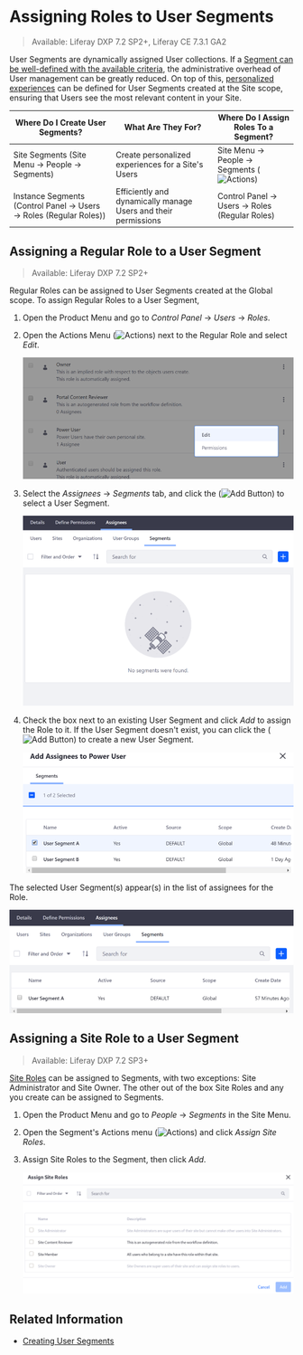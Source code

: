 # Assigning Roles to User Segments

> Available: Liferay DXP 7.2 SP2+, Liferay CE 7.3.1 GA2

User Segments are dynamically assigned User collections. If a [Segment can be well-defined with the available criteria](../../../site-building/personalizing-site-experience/segmentation/creating-and-managing-user-segments.md), the administrative overhead of User management can be greatly reduced. On top of this, [personalized experiences](../../../site-building/personalizing-site-experience/introduction-to-personalizing-site-experience.md) can be defined for User Segments created at the Site scope, ensuring that Users see the most relevant content in your Site.

| Where Do I Create User Segments? | What Are They For? | Where Do I Assign Roles To a Segment? |
| --------------------------------------------------------------------------- | -------------------------------------------------------------- | --------------------- |
| Site Segments (Site Menu &rarr; People &rarr; Segments)                     | Create personalized experiences for a Site's Users             | Site Menu &rarr; People &rarr; Segments (![Actions](../../../images/icon-actions.png)) |
| Instance Segments (Control Panel &rarr; Users &rarr; Roles (Regular Roles)) | Efficiently and dynamically manage Users and their permissions | Control Panel &rarr; Users &rarr; Roles (Regular Roles) |

## Assigning a Regular Role to a User Segment

> Available: Liferay DXP 7.2 SP2+

Regular Roles can be assigned to User Segments created at the Global scope. To assign Regular Roles to a User Segment,

1. Open the Product Menu and go to *Control Panel* &rarr; *Users* &rarr; *Roles*.

1. Open the Actions Menu (![Actions](../../../images/icon-actions.png)) next to the Regular Role and select *Edit*.

    ![Edit a Role to assign the User Segment to it.](./assigning-roles-to-user-segments/images/01.png)

1. Select the *Assignees* &rarr; *Segments* tab, and click the (![Add Button](../../images/icon-add.png)) to select a User Segment.

    ![Go to the Segments tab under Assignees to assign the Role.](./assigning-roles-to-user-segments/images/02.png)

1. Check the box next to an existing User Segment and click *Add* to assign the Role to it. If the User Segment doesn't exist, you can click the (![Add Button](../../images/icon-add.png)) to create a new User Segment.

    ![Check the box next to the User Segment you want to assign the Role to.](./assigning-roles-to-user-segments/images/03.png)

The selected User Segment(s) appear(s) in the list of assignees for the Role.

![The User Segment appears under the list of Assignees for the Role.](./assigning-roles-to-user-segments/images/04.png)

## Assigning a Site Role to a User Segment

> Available: Liferay DXP 7.2 SP3+

[Site Roles](../understanding-roles-and-permissions.md) can be assigned to Segments, with two exceptions: Site Administrator and Site Owner. The other out of the box Site Roles and any you create can be assigned to Segments.

1. Open the Product Menu and go to *People* &rarr; *Segments* in the Site Menu.

1. Open the Segment's Actions menu (![Actions](../../../images/icon-actions.png)) and click _Assign Site Roles_.

1. Assign Site Roles to the Segment, then click _Add_.

   ![Site Roles can be assigned to Segments.](./assigning-roles-to-user-segments/images/05.png)

## Related Information

* [Creating User Segments](../../../../site-building/personalizing-site-experience/segmentation/creating-and-managing-user-segments.md)
